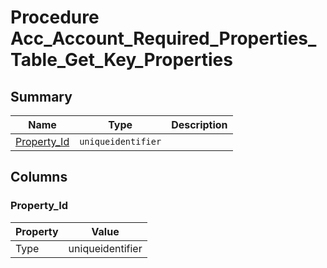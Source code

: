 # Procedure Acc_Account_Required_Properties_Table_Get_Key_Properties


## Summary

| Name | Type | Description |
| - | - | --- |
|[Property_Id](#property_id)|`uniqueidentifier` ||

## Columns

### Property_Id

| Property | Value |
| - | - |
|Type|uniqueidentifier|


